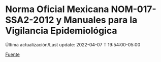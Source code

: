 # Norma Oficial Mexicana NOM-017-SSA2-2012 y Manuales para la Vigilancia Epidemiológica

Última actualización/Last update: 2022-04-07 T 19:54:00-05:00

 [Fuente](https://www.gob.mx/salud/documentos/manuales-para-la-vigilancia-epidemiologica-102563)
